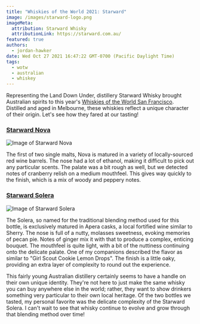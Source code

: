```yaml
---
title: "Whiskies of the World 2021: Starward"
image: /images/starward-logo.png
imageMeta:
  attribution: Starward Whisky
  attributionLink: https://starward.com.au/
featured: true
authors:
  - jordan-hawker
date: Wed Oct 27 2021 16:47:22 GMT-0700 (Pacific Daylight Time)
tags:
  - wotw
  - australian
  - whiskey
---
```

  
Representing the Land Down Under, distillery Starward Whisky brought Australian spirits 
to this year's [Whiskies of the World San Francisco](/whiskies-of-the-world-2021). 
Distilled and aged in Melbourne, these whiskies reflect a unique character of their origin. 
Let's see how they fared at our tasting!

### <a href="https://bit.ly/hdstarwardnovakl" target="blank">Starward Nova</a>

![Image of Starward Nova](/images/wotw-starward-nova.jpg)

The first of two single malts, Nova is matured in a variety of locally-sourced red wine barrels. 
The nose had a lot of ethanol, making it difficult to pick out any particular scents. The palate 
was a bit rough as well, but we detected notes of cranberry relish on a medium mouthfeel. This 
gives way quickly to the finish, which is a mix of woody and peppery notes.

### <a href="https://bit.ly/30vjkhv" target="blank">Starward Solera</a>

![Image of Starward Solera](/images/wotw-starward-solera.jpg)

The Solera, so named for the traditional blending method used for this bottle, is exclusively 
matured in Apera casks, a local fortified wine similar to Sherry. The nose is full of a nutty, 
molasses sweetness, evoking memories of pecan pie. Notes of ginger mix it with that to produce 
a complex, enticing bouquet. The mouthfeel is quite light, with a bit of the nuttiness continuing 
onto the delicate palate. One of my companions described the flavor as similar to "Girl Scout 
Cookie Lemon Drops". The finish is a little oaky, providing an extra layer of complexity to round 
out the experience.

This fairly young Australian distillery certainly seems to have a handle on their own unique identity. 
They're not here to just make the same whisky you can buy anywhere else in the world; rather, they 
want to show drinkers something very particular to their own local heritage. Of the two bottles we 
tasted, my personal favorite was the delicate complexity of the Starward Solera. I can't wait to see 
that whisky continue to evolve and grow through that blending method over time!
